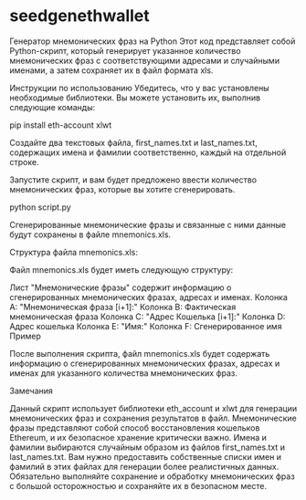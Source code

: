 # seedgenethwallet
Генератор мнемонических фраз на Python
Этот код представляет собой Python-скрипт, который генерирует указанное количество мнемонических фраз с соответствующими адресами и случайными именами, а затем сохраняет их в файл формата xls.

Инструкции по использованию
Убедитесь, что у вас установлены необходимые библиотеки. Вы можете установить их, выполнив следующие команды:

pip install eth-account xlwt

Создайте два текстовых файла, first_names.txt и last_names.txt, содержащих имена и фамилии соответственно, каждый на отдельной строке.

Запустите скрипт, и вам будет предложено ввести количество мнемонических фраз, которые вы хотите сгенерировать.

python script.py

Сгенерированные мнемонические фразы и связанные с ними данные будут сохранены в файле mnemonics.xls.

Структура файла mnemonics.xls:

Файл mnemonics.xls будет иметь следующую структуру:

Лист "Мнемонические фразы" содержит информацию о сгенерированных мнемонических фразах, адресах и именах.
Колонка A: "Мнемоническая фраза [i+1]:"
Колонка B: Фактическая мнемоническая фраза
Колонка C: "Адрес Кошелька [i+1]:"
Колонка D: Адрес кошелька
Колонка E: "Имя:"
Колонка F: Сгенерированное имя
Пример

После выполнения скрипта, файл mnemonics.xls будет содержать информацию о сгенерированных мнемонических фразах, адресах и именах для указанного количества мнемонических фраз.

Замечания

Данный скрипт использует библиотеки eth_account и xlwt для генерации мнемонических фраз и сохранения результатов в файл.
Мнемонические фразы представляют собой способ восстановления кошельков Ethereum, и их безопасное хранение критически важно.
Имена и фамилии выбираются случайным образом из файлов first_names.txt и last_names.txt. Вам нужно предоставить собственные списки имен и фамилий в этих файлах для генерации более реалистичных данных.
Обязательно выполняйте сохранение и обработку мнемонических фраз с большой осторожностью и сохраняйте их в безопасном месте.
